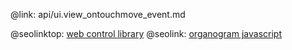 @link: api/ui.view_ontouchmove_event.md

@seolinktop: [web control library](https://webix.com)
@seolink: [organogram javascript](https://webix.com/widget/organogram/)